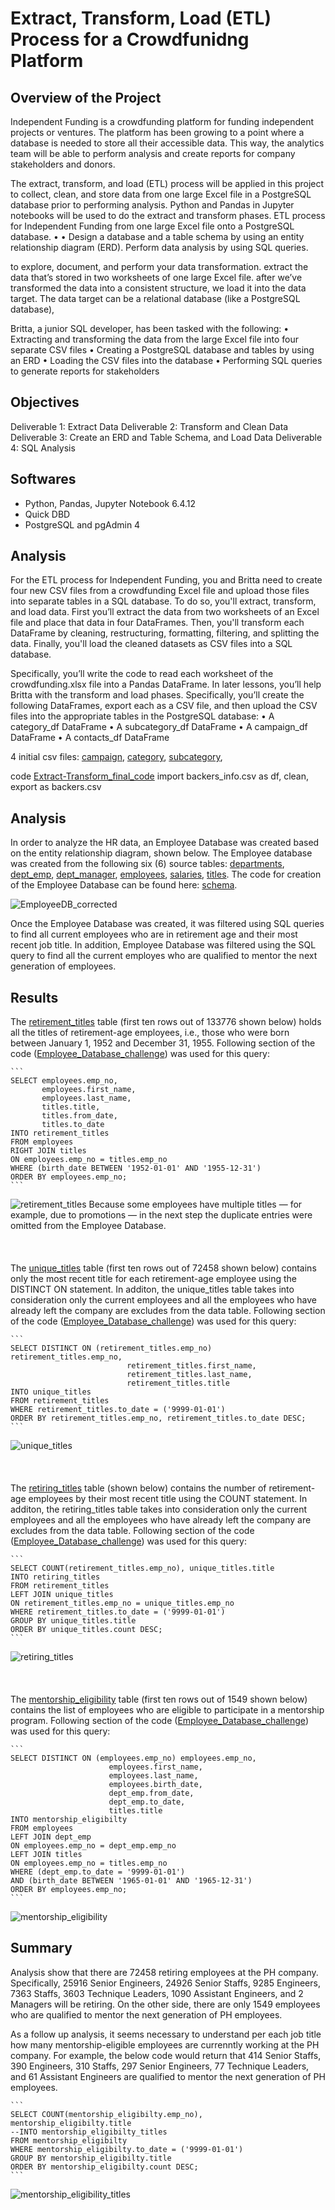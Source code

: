 # Extract, Transform, Load (ETL) Process for a Crowdfunidng Platform

## Overview of the Project

Independent Funding is a crowdfunding platform for funding independent projects or ventures. The platform has been growing to a point where a database is needed to 
store all their accessible data. This way, the analytics team will be able to perform analysis and create reports for company stakeholders and donors.

The extract, transform, and load (ETL) process will be applied in this project to collect, clean, and store data from one large Excel file in a PostgreSQL database
prior to performing analysis. Python and Pandas in Jupyter notebooks will be used to do the extract and transform phases. ETL process for Independent Funding
from one large Excel file onto a PostgreSQL database. •	•	Design a database and a table schema by using an entity relationship diagram (ERD).
Perform data analysis by using SQL queries.

to explore, document, and perform your data transformation.
extract the data that’s stored in two worksheets of one large Excel file.
after we’ve transformed the data into a consistent structure, we load it into the data target. The data target can be a relational database (like a PostgreSQL database), 

Britta, a junior SQL developer, has been tasked with the following:
•	Extracting and transforming the data from the large Excel file into four separate CSV files
•	Creating a PostgreSQL database and tables by using an ERD
•	Loading the CSV files into the database
•	Performing SQL queries to generate reports for stakeholders



## Objectives
Deliverable 1: Extract Data
Deliverable 2: Transform and Clean Data
Deliverable 3: Create an ERD and Table Schema, and Load Data
Deliverable 4: SQL Analysis

## Softwares
- Python, Pandas, Jupyter Notebook 6.4.12
- Quick DBD
- PostgreSQL and pgAdmin 4

## Analysis
For the ETL process for Independent Funding, you and Britta need to create four new CSV files from a crowdfunding Excel file and upload those files into separate tables in a SQL database. To do so, you'll extract, transform, and load data. First you’ll extract the data from two worksheets of an Excel file and place that data in four DataFrames. Then, you'll transform each DataFrame by cleaning, restructuring, formatting, filtering, and splitting the data. Finally, you'll load the cleaned datasets as CSV files into a SQL database.

Specifically, you’ll write the code to read each worksheet of the crowdfunding.xlsx file into a Pandas DataFrame. In later lessons, you’ll help Britta with the transform and load phases. Specifically, you’ll create the following DataFrames, export each as a CSV file, and then upload the CSV files into the appropriate tables in the PostgreSQL database:
•	A category_df DataFrame
•	A subcategory_df DataFrame
•	A campaign_df DataFrame
•	A contacts_df DataFrame

4 initial csv files:
[campaign](https://github.com/MSF2141/Crowdfunding-ETL/blob/d4faa810a0f53cd258f4f96daeee256de986c9b2/campaign.csv), [category](https://github.com/MSF2141/Crowdfunding-ETL/blob/c1e0a19e9e59b52f4f0eb64d0a63d0c87187a224/category.csv), [subcategory](https://github.com/MSF2141/Crowdfunding-ETL/blob/6f78874d3079963627df4daac5e9e04a07d8200b/subcategory.csv), 


code [Extract-Transform_final_code](https://github.com/MSF2141/Crowdfunding-ETL/blob/9dd4fdb27ddd4697dcabb9383d59502ab6c1ae92/Extract-Transform_final_code.ipynb)
import backers_info.csv as df, clean, export as backers.csv 


## Analysis
In order to analyze the HR data, an Employee Database was created based on the entity relationship diagram, shown below. The Employee database was created from the following six (6) source tables: [departments](https://github.com/MSF2141/Pewlett-Hackard-Analysis./blob/6fd7a0dbeadaab27cd0da36f2696bae390c65024/Data/departments.csv), [dept_emp](https://github.com/MSF2141/Pewlett-Hackard-Analysis./blob/fd31e8af4ec01033a5251bdd40f4213a55006d05/Data/dept_emp.csv), [dept_manager](https://github.com/MSF2141/Pewlett-Hackard-Analysis./blob/715eb31e77e2a2404af35849f5fa4fd0e7fd6769/Data/dept_manager.csv), [employees](https://github.com/MSF2141/Pewlett-Hackard-Analysis./blob/0d0f29f9b7206340b23d879e3dce452120255bb4/Data/employees.csv), [salaries](https://github.com/MSF2141/Pewlett-Hackard-Analysis./blob/bbf490d37780e5fa46727235e5fc4a86f67dd21d/Data/salaries.csv), [titles](https://github.com/MSF2141/Pewlett-Hackard-Analysis./blob/8055755fae4ef01166962f3c0fa0efe4d42d7ede/Data/titles.csv). The code for creation of the Employee Database can be found here:
[schema](https://github.com/MSF2141/Pewlett-Hackard-Analysis./blob/88f39d43b732f025475042ad5b01fd094b01443e/Queries/schema.sql).

![EmployeeDB_corrected](https://github.com/MSF2141/Pewlett-Hackard-Analysis./blob/8fe1f28002145b1d6d31c31df98789ae835ca774/EmployeeDB_corrected.png)

Once the Employee Database was created, it was filtered using SQL queries to find all current employees who are in retirement age and their most recent job title. In addition, Employee Database was filtered using the SQL query to find all the current employes who are qualified to mentor the next generation of employees. 

## Results
The [retirement_titles](https://github.com/MSF2141/Pewlett-Hackard-Analysis./blob/19c1eb13c2efdc16b1b359975aa05fd6bb84ce4f/Data/retirement_titles.csv) table (first ten rows out of 133776 shown below) holds all the titles of retirement-age employees, i.e., those who were born between January 1, 1952 and December 31, 1955. Following section of the code ([Employee_Database_challenge](https://github.com/MSF2141/Pewlett-Hackard-Analysis./blob/eb6c106923eec32f0185da8f0593ece89dbb43c6/Queries/Employee_Database_challenge.sql)) was used for this query:

````
```
SELECT employees.emp_no,
       employees.first_name,
       employees.last_name,
       titles.title,
       titles.from_date,
       titles.to_date
INTO retirement_titles
FROM employees
RIGHT JOIN titles
ON employees.emp_no = titles.emp_no
WHERE (birth_date BETWEEN '1952-01-01' AND '1955-12-31')
ORDER BY employees.emp_no;
```
````

![retirement_titles](https://github.com/MSF2141/Pewlett-Hackard-Analysis./blob/b6b8c0763c37efad72bd4e16bbc0f0f3a0e1f39b/Data/retirement_titles.png)
Because some employees have multiple titles — for example, due to promotions — in the next step the duplicate entries were omitted from the Employee Database. 
<br />
<br />
<br />
<br />
The [unique_titles](https://github.com/MSF2141/Pewlett-Hackard-Analysis./blob/180ea5c039c4c21314f5b68bff2f06445709ba23/Data/unique_titles.csv) table (first ten rows out of 72458 shown below) contains only the most recent title for each retirement-age employee using the DISTINCT ON statement. In additon, the unique_titles table takes into consideration only the current employees and all the employees who have already left the company are excludes from the data table. Following section of the code ([Employee_Database_challenge](https://github.com/MSF2141/Pewlett-Hackard-Analysis./blob/eb6c106923eec32f0185da8f0593ece89dbb43c6/Queries/Employee_Database_challenge.sql)) was used for this query:

````
```
SELECT DISTINCT ON (retirement_titles.emp_no) retirement_titles.emp_no,
					      retirement_titles.first_name,
					      retirement_titles.last_name,
					      retirement_titles.title
INTO unique_titles
FROM retirement_titles
WHERE retirement_titles.to_date = ('9999-01-01')
ORDER BY retirement_titles.emp_no, retirement_titles.to_date DESC;
```
````

![unique_titles](https://github.com/MSF2141/Pewlett-Hackard-Analysis./blob/c61805636c03d2f8d474c9f75ff47ae822a1d5ca/Data/unique_titles.png)
<br />
<br />
<br />
<br />
The [retiring_titles](https://github.com/MSF2141/Pewlett-Hackard-Analysis./blob/667b71b70c010f8b582bccbe269f7a3c8654e115/Data/retiring_titles.csv) table (shown below) contains the number of retirement-age employees by their most recent title using the COUNT statement. In additon, the retiring_titles table takes into consideration only the current employees and all the employees who have already left the company are excludes from the data table. Following section of the code ([Employee_Database_challenge](https://github.com/MSF2141/Pewlett-Hackard-Analysis./blob/eb6c106923eec32f0185da8f0593ece89dbb43c6/Queries/Employee_Database_challenge.sql)) was used for this query: 

````
```
SELECT COUNT(retirement_titles.emp_no), unique_titles.title
INTO retiring_titles
FROM retirement_titles
LEFT JOIN unique_titles
ON retirement_titles.emp_no = unique_titles.emp_no
WHERE retirement_titles.to_date = ('9999-01-01')
GROUP BY unique_titles.title
ORDER BY unique_titles.count DESC;
```
````

![retiring_titles](https://github.com/MSF2141/Pewlett-Hackard-Analysis./blob/41bd283d906456bbdd0256832483ed4945f41d0a/Data/retiring_titles.png)
<br />
<br />
<br />
<br />
The [mentorship_eligibility](https://github.com/MSF2141/Pewlett-Hackard-Analysis./blob/b601dcc4068c422427f04241432a7411532b9523/Data/mentorship_eligibility.csv) table (first ten rows out of 1549 shown below) contains the list of employees who are eligible to participate in a mentorship program. Following section of the code ([Employee_Database_challenge](https://github.com/MSF2141/Pewlett-Hackard-Analysis./blob/eb6c106923eec32f0185da8f0593ece89dbb43c6/Queries/Employee_Database_challenge.sql)) was used for this query: 

````
```
SELECT DISTINCT ON (employees.emp_no) employees.emp_no, 
	   			      employees.first_name,
	   			      employees.last_name,
	   			      employees.birth_date,
	   			      dept_emp.from_date,
	   			      dept_emp.to_date,
	   			      titles.title 
INTO mentorship_eligibilty 
FROM employees
LEFT JOIN dept_emp 
ON employees.emp_no = dept_emp.emp_no
LEFT JOIN titles
ON employees.emp_no = titles.emp_no
WHERE (dept_emp.to_date = '9999-01-01')
AND (birth_date BETWEEN '1965-01-01' AND '1965-12-31')
ORDER BY employees.emp_no;
```
````

![mentorship_eligibility](https://github.com/MSF2141/Pewlett-Hackard-Analysis./blob/d4505a32fc2131887dfc7e04daaa43f78b8a7225/Data/mentorship_eligibility.png)

## Summary
Analysis show that there are 72458 retiring employees at the PH company. Specifically, 25916 Senior Engineers, 24926 Senior Staffs, 9285 Engineers, 7363 Staffs, 3603 Technique Leaders, 1090 Assistant Engineers, and 2 Managers will be retiring. On the other side, there are only 1549 employees who are qualified to mentor the next generation of PH employees. 

As a follow up analysis, it seems necessary to understand per each job title how many mentorship-eligible employees are currenntly working at the PH company. 
For example, the below code would return that 414 Senior Staffs, 390 Engineers, 310 Staffs, 297	Senior Engineers, 77 Technique Leaders, and 61 Assistant Engineers are qualified to mentor the next generation of PH employees. 

````
```
SELECT COUNT(mentorship_eligibilty.emp_no), mentorship_eligibilty.title
--INTO mentorship_eligibilty_titles
FROM mentorship_eligibilty
WHERE mentorship_eligibilty.to_date = ('9999-01-01')
GROUP BY mentorship_eligibilty.title
ORDER BY mentorship_eligibilty.count DESC;
```
````

![mentorship_eligibility_titles](https://github.com/MSF2141/Pewlett-Hackard-Analysis./blob/b46076910fdfff5a54a7185ecd257004b15c4726/Data/mentorship_eligibility_titles.png)
